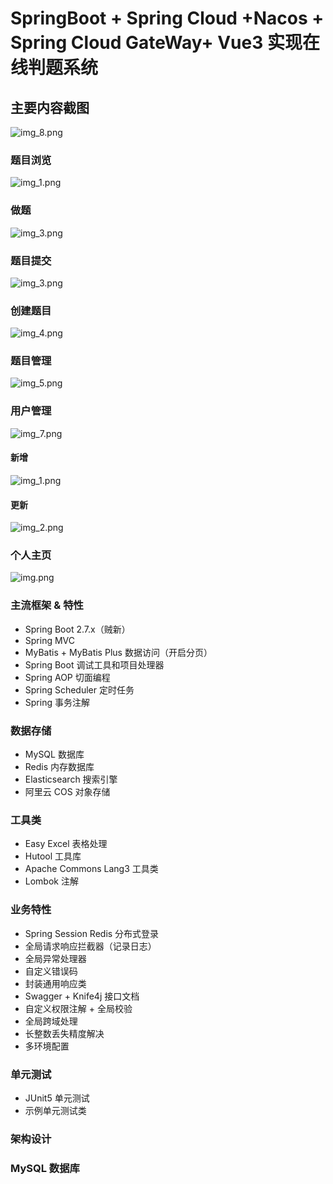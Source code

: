 # SpringBoot + Spring Cloud +Nacos + Spring Cloud GateWay+ Vue3  实现在线判题系统

## 主要内容截图
![img_8.png](images/img_8.png)
### 题目浏览

![img_1.png](images/img_1.png)

### 做题

![img_3.png](images/img_3.png)

### 题目提交
![img_3.png](img_3.png)

### 创建题目

![img_4.png](images/img_4.png)

### 题目管理

![img_5.png](images/img_5.png)

### 用户管理

![img_7.png](images/img_7.png)
#### 新增
![img_1.png](img_1.png)

#### 更新
![img_2.png](img_2.png)
### 个人主页
![img.png](img.png)
### 主流框架 & 特性

- Spring Boot 2.7.x（贼新）
- Spring MVC
- MyBatis + MyBatis Plus 数据访问（开启分页）
- Spring Boot 调试工具和项目处理器
- Spring AOP 切面编程
- Spring Scheduler 定时任务
- Spring 事务注解

### 数据存储

- MySQL 数据库
- Redis 内存数据库
- Elasticsearch 搜索引擎
- 阿里云 COS 对象存储

### 工具类

- Easy Excel 表格处理
- Hutool 工具库
- Apache Commons Lang3 工具类
- Lombok 注解

### 业务特性

- Spring Session Redis 分布式登录
- 全局请求响应拦截器（记录日志）
- 全局异常处理器
- 自定义错误码
- 封装通用响应类
- Swagger + Knife4j 接口文档
- 自定义权限注解 + 全局校验
- 全局跨域处理
- 长整数丢失精度解决
- 多环境配置

### 单元测试

- JUnit5 单元测试
- 示例单元测试类

### 架构设计

### MySQL 数据库
